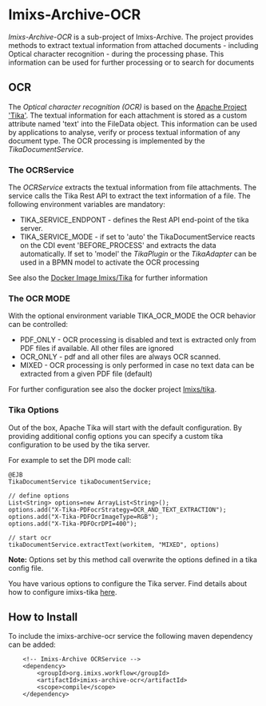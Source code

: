 # Imixs-Archive-OCR

*Imixs-Archive-OCR* is a sub-project of Imixs-Archive. The project provides methods to extract textual information from attached documents - including Optical character recognition -  during the processing phase. This information can be used for further processing or to search for documents


## OCR 

The *Optical character recognition (OCR)* is based on the [Apache Project 'Tika'](https://tika.apache.org/). The textual information for each attachment is stored as a custom attribute named 'text' into the FileData object. This information can be used by applications to analyse, verify or process textual information of any document type. The OCR processing is implemented by the *TikaDocumentService*.

### The OCRService

The *OCRService* extracts the textual information from file attachments. The service calls the Tika Rest API to extract the text information of a file. The following environment variables are mandatory:
 
  * TIKA\_SERVICE\_ENDPONT - defines the Rest API end-point of the tika server.
  * TIKA\_SERVICE\_MODE - if set to 'auto' the TikaDocumentService reacts on the CDI event 'BEFORE\_PROCESS' and extracts the data automatically. If set to 'model' the *TikaPlugin* or the *TikaAdapter* can be used in a BPMN model to activate the OCR processing

See also the [Docker Image Imixs/Tika](https://cloud.docker.com/u/imixs/repository/docker/imixs/tika) for further information


### The OCR MODE

With the optional environment variable  TIKA\_OCR\_MODE the OCR behavior can be controlled:

  * PDF_ONLY -  OCR processing is disabled and text is extracted only from PDF files if available. All other files are ignored
  * OCR_ONLY - pdf and all other files are always OCR scanned.  
  * MIXED - OCR processing is only performed in case no text data can be extracted from a given PDF file (default)

For further configuration see also the docker project [Imixs/tika](https://github.com/imixs/imixs-docker/tree/master/tika).

### Tika Options

Out of the box, Apache Tika will start with the default configuration. By providing additional config options
 you can specify a custom tika configuration to be used by the tika server.

For example to set the DPI mode call:

	@EJB
	TikaDocumentService tikaDocumentService;
	
	// define options
	List<String> options=new ArrayList<String>();
	options.add("X-Tika-PDFocrStrategy=OCR_AND_TEXT_EXTRACTION");
	options.add("X-Tika-PDFOcrImageType=RGB");
	options.add("X-Tika-PDFOcrDPI=400");
	
	// start ocr 
	tikaDocumentService.extractText(workitem, "MIXED", options)

**Note:** Options set by this method call overwrite the options defined in a tika config file. 

You have various options to configure the Tika server. Find details about how to configure imixs-tika [here](https://github.com/imixs/imixs-docker/tree/master/tika).	




## How to Install

To include the imixs-archive-ocr service the following maven dependency can be added:


		<!-- Imixs-Archive OCRService -->	
		<dependency>
			<groupId>org.imixs.workflow</groupId>
			<artifactId>imixs-archive-ocr</artifactId>
			<scope>compile</scope>
		</dependency>	
	
	